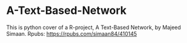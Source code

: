 # A-Text-Based-Network
This is python cover of a R-project, A Text-Based Network, by Majeed Simaan. Rpubs: https://rpubs.com/simaan84/410145

